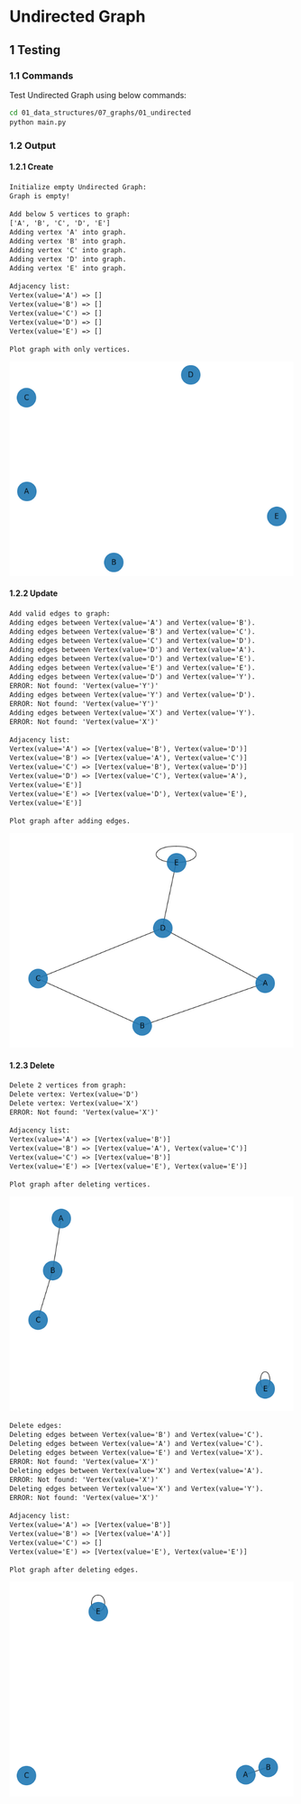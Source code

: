 # Undirected Graph

## 1 Testing

### 1.1 Commands

Test Undirected Graph using below commands:

```sh
cd 01_data_structures/07_graphs/01_undirected
python main.py
```

### 1.2 Output

#### 1.2.1 Create

```log
Initialize empty Undirected Graph:
Graph is empty!

Add below 5 vertices to graph:
['A', 'B', 'C', 'D', 'E']
Adding vertex 'A' into graph.
Adding vertex 'B' into graph.
Adding vertex 'C' into graph.
Adding vertex 'D' into graph.
Adding vertex 'E' into graph.

Adjacency list:
Vertex(value='A') => []
Vertex(value='B') => []
Vertex(value='C') => []
Vertex(value='D') => []
Vertex(value='E') => []

Plot graph with only vertices.
```

![Image 1 only vertices](graph_plots/img_1_only_vertices.png)

#### 1.2.2 Update

```log
Add valid edges to graph:
Adding edges between Vertex(value='A') and Vertex(value='B').
Adding edges between Vertex(value='B') and Vertex(value='C').
Adding edges between Vertex(value='C') and Vertex(value='D').
Adding edges between Vertex(value='D') and Vertex(value='A').
Adding edges between Vertex(value='D') and Vertex(value='E').
Adding edges between Vertex(value='E') and Vertex(value='E').
Adding edges between Vertex(value='D') and Vertex(value='Y').
ERROR: Not found: 'Vertex(value='Y')'
Adding edges between Vertex(value='Y') and Vertex(value='D').
ERROR: Not found: 'Vertex(value='Y')'
Adding edges between Vertex(value='X') and Vertex(value='Y').
ERROR: Not found: 'Vertex(value='X')'

Adjacency list:
Vertex(value='A') => [Vertex(value='B'), Vertex(value='D')]
Vertex(value='B') => [Vertex(value='A'), Vertex(value='C')]
Vertex(value='C') => [Vertex(value='B'), Vertex(value='D')]
Vertex(value='D') => [Vertex(value='C'), Vertex(value='A'), Vertex(value='E')]
Vertex(value='E') => [Vertex(value='D'), Vertex(value='E'), Vertex(value='E')]

Plot graph after adding edges.
```

![Image 2 with edges](graph_plots/img_2_with_edges.png)

#### 1.2.3 Delete

```log
Delete 2 vertices from graph:
Delete vertex: Vertex(value='D')
Delete vertex: Vertex(value='X')
ERROR: Not found: 'Vertex(value='X')'

Adjacency list:
Vertex(value='A') => [Vertex(value='B')]
Vertex(value='B') => [Vertex(value='A'), Vertex(value='C')]
Vertex(value='C') => [Vertex(value='B')]
Vertex(value='E') => [Vertex(value='E'), Vertex(value='E')]

Plot graph after deleting vertices.
```

![Image 3 deleted vertices](graph_plots/img_3_deleted_vertices.png)

```log
Delete edges:
Deleting edges between Vertex(value='B') and Vertex(value='C').
Deleting edges between Vertex(value='A') and Vertex(value='C').
Deleting edges between Vertex(value='E') and Vertex(value='X').
ERROR: Not found: 'Vertex(value='X')'
Deleting edges between Vertex(value='X') and Vertex(value='A').
ERROR: Not found: 'Vertex(value='X')'
Deleting edges between Vertex(value='X') and Vertex(value='Y').
ERROR: Not found: 'Vertex(value='X')'

Adjacency list:
Vertex(value='A') => [Vertex(value='B')]
Vertex(value='B') => [Vertex(value='A')]
Vertex(value='C') => []
Vertex(value='E') => [Vertex(value='E'), Vertex(value='E')]

Plot graph after deleting edges.
```

![Image 4 deleted edges](graph_plots/img_4_deleted_edges.png)
